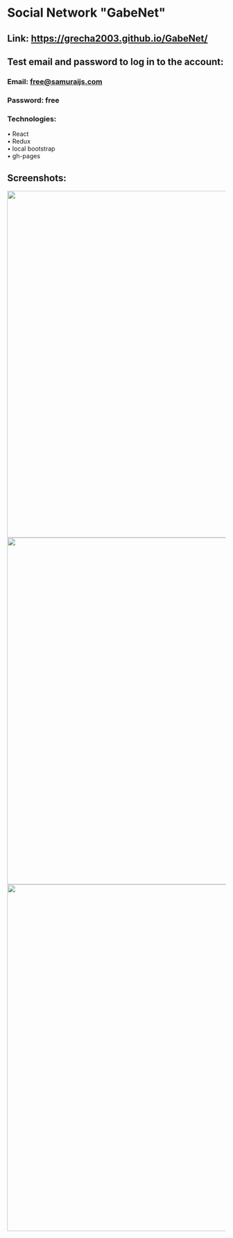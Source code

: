 # Social Network "GabeNet"
## Link: https://grecha2003.github.io/GabeNet/
## Test email and password to log in to the account:

### Email: free@samuraijs.com
### Password: free

### Technologies:
• React</br>
• Redux</br>
• local bootstrap</br>
• gh-pages</br>


## Screenshots:
<img src="https://i.ibb.co/F8qbhqd/04-07-2022-171156.png" width="800"/>
<img src="https://i.ibb.co/qNPG3BK/04-07-2022-171213.png" width="800"/>
<img src="https://i.ibb.co/DWpZKZT/04-07-2022-171234.png" width="800"/>
